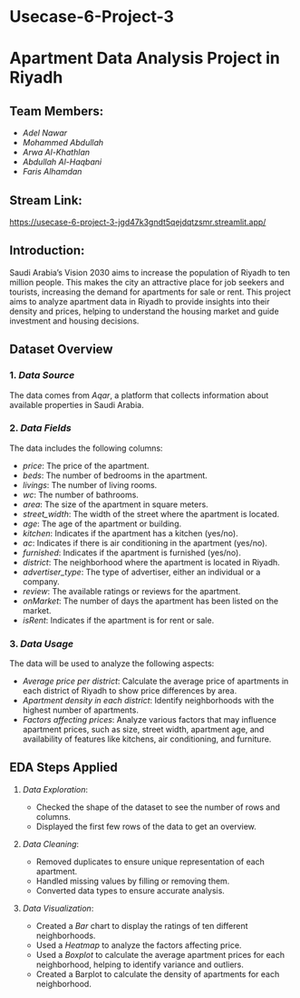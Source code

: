 # Usecase-6-Project-3
# Apartment Data Analysis Project in Riyadh



## Team Members:
- *Adel Nawar*
- *Mohammed Abdullah*
- *Arwa Al-Khathlan*
- *Abdullah Al-Haqbani*
- *Faris Alhamdan*
## Stream Link:
https://usecase-6-project-3-jgd47k3gndt5qejdqtzsmr.streamlit.app/


  ## Introduction:
  Saudi Arabia’s Vision 2030 aims to increase the population of Riyadh to ten million people. This makes the city an attractive place for job seekers and tourists, increasing the demand for apartments for sale or rent. This project aims to analyze apartment data in Riyadh to provide insights into their density and prices, helping to understand the housing market and guide investment and housing decisions.

  ## Dataset Overview
### 1. *Data Source*  
   The data comes from *Aqar*, a platform that collects information about available properties in Saudi Arabia.

### 2. *Data Fields*  
   The data includes the following columns:

   - *price*: The price of the apartment.
   - *beds*: The number of bedrooms in the apartment.
   - *livings*: The number of living rooms.
   - *wc*: The number of bathrooms.
   - *area*: The size of the apartment in square meters.
   - *street_width*: The width of the street where the apartment is located.
   - *age*: The age of the apartment or building.
   - *kitchen*: Indicates if the apartment has a kitchen (yes/no).
   - *ac*: Indicates if there is air conditioning in the apartment (yes/no).
   - *furnished*: Indicates if the apartment is furnished (yes/no).
   - *district*: The neighborhood where the apartment is located in Riyadh.
   - *advertiser_type*: The type of advertiser, either an individual or a company.
   - *review*: The available ratings or reviews for the apartment.
   - *onMarket*: The number of days the apartment has been listed on the market.
   - *isRent*: Indicates if the apartment is for rent or sale.

### 3. *Data Usage*
   The data will be used to analyze the following aspects:

   - *Average price per district*: Calculate the average price of apartments in each district of Riyadh to show price differences by area.
   - *Apartment density in each district*: Identify neighborhoods with the highest number of apartments.
   - *Factors affecting prices*: Analyze various factors that may influence apartment prices, such as size, street width, apartment age, and availability of features like kitchens, air conditioning, and furniture.

## EDA Steps Applied

1. *Data Exploration*:
   - Checked the shape of the dataset to see the number of rows and columns.
   - Displayed the first few rows of the data to get an overview.

2. *Data Cleaning*:
   - Removed duplicates to ensure unique representation of each apartment.
   - Handled missing values by filling or removing them.
   - Converted data types to ensure accurate analysis.

3. *Data Visualization*:
   - Created a *Bar* chart to display the ratings of ten different neighborhoods.
   - Used a *Heatmap* to analyze the factors affecting price.
   - Used a *Boxplot* to calculate the average apartment prices for each neighborhood, helping to identify variance and outliers.
   - Created a Barplot to calculate the density of apartments for each neighborhood.

